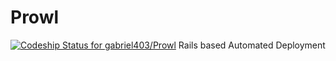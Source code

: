 Prowl
=====
[ ![Codeship Status for gabriel403/Prowl](https://www.codeship.io/projects/6e6ed960-2ca4-0132-1003-1a5fd1e7c811/status)](https://www.codeship.io/projects/39005)
Rails based Automated Deployment
